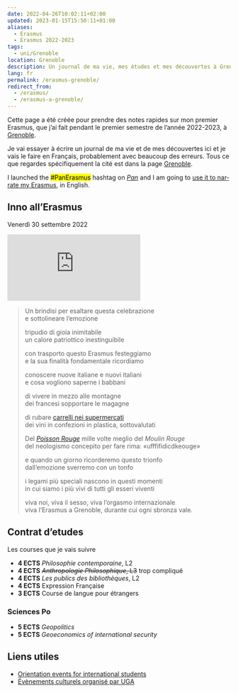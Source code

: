 ```yaml
---
date: 2022-04-26T10:02:11+02:00
updated: 2023-01-15T15:50:11+01:00
aliases:
  - Erasmus
  - Erasmus 2022-2023
tags:
  - uni/Grenoble
location: Grenoble
description: Un journal de ma vie, mes études et mes découvertes à Grenoble pendant le premier semestre de l’année 2022/2023
lang: fr
permalink: /erasmus-grenoble/
redirect_from:
  - /erasmus/
  - /erasmus-a-grenoble/
---
```

Cette page a été créée pour prendre des notes rapides sur mon premier Erasmus, que j’ai fait pendant le premier semestre de l’année 2022-2023, à [Grenoble](Grenoble.md).

Je vai essayer à écrire un journal de ma vie et de mes découvertes ici et je vais le faire en Français, probablement avec beaucoup des erreurs. Tous ce que regardes spécifiquement la cité est dans la page [Grenoble](Grenoble.md).

<div class='blue box' lang='en'>
	I launched the <mark>#PanErasmus</mark> hashtag on <cite><a href='https://pan.rent' title='Pan Social'>Pan</a></cite> and I am going to <a href='https://pan.rent/tags/PanErasmus' title='“#PanErasmus” hashtag on Pan'>use it to narrate my Erasmus</a>, in English.
</div>

<h2 lang='it' id='inno'>Inno all’Erasmus</h2>

<p class='date' lang='it'><time datetime='2022-09-30T22:36:50+02:00'>Venerdì 30 settembre 2022</time></p>

<div class='embed'><iframe title='Inno all’Erasmus' src='https://p.lu/videos/embed/f7ac82f2-db06-4607-be41-b100cbae6b55' allowfullscreen='' sandbox='allow-same-origin allow-scripts allow-popups' frameborder='0'></iframe></div>

<blockquote lang='it'>
	<p>Un brindisi per esaltare questa celebrazione<br>
		e sottolineare l’emozione</p>
	<p>tripudio di gioia inimitabile<br>
		un calore patriottico inestinguibile</p>
	<p>con trasporto questo Erasmus festeggiamo<br>
		e la sua finalità fondamentale ricordiamo</p>
	<p>conoscere nuove italiane e nuovi italiani<br>
		e cosa vogliono saperne i babbani</p>
	<p>di vivere in mezzo alle montagne<br>
		dei francesi sopportare le magagne</p>
	<p>di rubare <a href='https://tommi.space/grenoble-carrelli.jpg' target='_blank' title='Un’immagine di noi mentre rubiamo dei carrelli in un supermercato a Grenoble'>carrelli nei supermercati</a><br>
		dei vini in confezioni in plastica, sottovalutati</p>
	<p>Del <cite lang='fr'><a href='https://tommi.space/notabeer#poisson-rouge' hreflang='fr' title='Il Poisson Rouge'>Poisson Rouge</a></cite> mille volte meglio del <cite lang='fr'>Moulin Rouge</cite><br>
		del neologismo concepito per fare rima: <q lang='fr'>ufffifidicdkeouge</q></p>
	<p>e quando un giorno ricorderemo questo trionfo<br>
		dall’emozione sverremo con un tonfo</p>
	<p>i legami più speciali nascono in questi momenti<br>
		in cui siamo i più vivi di tutti gli esseri viventi</p>
	<p>viva noi, viva il sesso, viva l’orgasmo internazionale<br>
		viva l’Erasmus a Grenoble, durante cui ogni sbronza vale.</p>
</blockquote>

## Contrat d’etudes

Les courses que je vais suivre

- **4 ECTS** <cite>Philosophie contemporaine</cite>, L2
- **4 ECTS** ~~<cite>Anthropologie Philosophique</cite>, L3~~ trop compliqué
- **4 ECTS** <cite>Les publics des bibliothèques</cite>, L2
- **4 ECTS** Expression Française
- **3 ECTS** Course de langue pour étrangers

### Sciences Po

- **5 ECTS** <cite lang='en'>Geopolitics</cite>
- **5 ECTS** <cite lang='en'>Geoeconomics of international security</cite>

## Liens utiles

- [Orientation events for international students](https://international.univ-grenoble-alpes.fr/news/calendar/orientation-events-for-international-students-grenoble-707836.kjsp 'Orientation events for international students - Grenoble - International - Université Grenoble Alpes')
- [Évènements culturels organisé par UGA](https://culture.univ-grenoble-alpes.fr/menu-principal/a-propos/billetterie/billetterie-grenoble/billetterie-grenoble-674949.kjsp 'Billetterie Grenoble - L’Ouvre-boîte - La culture à l’Université Grenoble Alpes')
